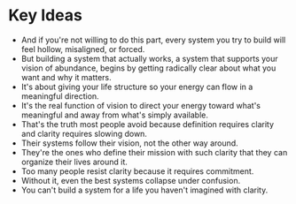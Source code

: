 # Key Ideas

- And if you're not willing to do this part, every system you try to build will feel hollow, misaligned, or forced.
- But building a system that actually works, a system that supports your vision of abundance, begins by getting radically clear about what you want and why it matters.
- It's about giving your life structure so your energy can flow in a meaningful direction.
- It's the real function of vision to direct your energy toward what's meaningful and away from what's simply available.
- That's the truth most people avoid because definition requires clarity and clarity requires slowing down.
- Their systems follow their vision, not the other way around.
- They're the ones who define their mission with such clarity that they can organize their lives around it.
- Too many people resist clarity because it requires commitment.
- Without it, even the best systems collapse under confusion.
- You can't build a system for a life you haven't imagined with clarity.
